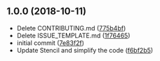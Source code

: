 ## 1.0.0 (2018-10-11)

* Delete CONTRIBUTING.md ([775b4bf](https://github.com/edgeworkscreative/pwned-password/commit/775b4bf))
* Delete ISSUE_TEMPLATE.md ([1f76465](https://github.com/edgeworkscreative/pwned-password/commit/1f76465))
* initial commit ([7e83f2f](https://github.com/edgeworkscreative/pwned-password/commit/7e83f2f))
* Update Stencil and simplify the code ([f6bf2b5](https://github.com/edgeworkscreative/pwned-password/commit/f6bf2b5))



